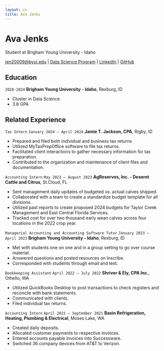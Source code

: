 ```yaml
---
layout: cv
title: Ava Jenks 
---
```

# Ava Jenks
Student at Brigham Young University - Idaho

<div id="webaddress">
<a href="jen20009@byui.edu">jen20009@byui.edu</a>
| <a href="https://byuidatascience.github.io/development.html">Data Science Program</a>
| <a href="https://www.linkedin.com/groups/13537407/">LinkedIn</a>
| <a href="https://github.com/byuids-resumes">GitHub</a>
</div>

<!-- https://www.monique.tech/the-art-of-markdown -->

## Education

`2020-2024`
__Brigham Young University - Idaho__, Rexburg, ID

- Cluster in Data Science
-  3.8 GPA


## Related Experience

`Tax Intern`
`January 2024 – April 2024`
__Jamie T. Jackson, CPA__, Rigby, ID
- Prepared and filed both individual and business tax returns
- Utilized MyTaxPrepOffice software to file tax returns. 
- Facilitated client interactions to gather necessary information for tax preparation. 
- Contributed to the organization and maintenance of client files and documentation.

`Accounting Intern`
`May 2023 – August 2023`
__AgReserves, Inc. - Deseret Cattle and Citrus__, St.Cloud, FL
- Sent management daily updates of budgeted vs. actual calves shipped. 
- Collaborated with a team to create a standardize budget template for all divisions. 
- Utilized past reports to create proposed 2024 budgets for Taylor Creek Management and East Central Florida Services. 
- Tracked cost for over two thousand early wean calves across four locations in the 2022 crop year. 

`Managerial Accounting and Accounting Software Tutor`
`January 2023 – April 2023`
__Brigham Young University - Idaho__, Rexburg, ID
- Met with students one on one and in a group setting to go over course material.
- Answered questions and posted resources on Inscribe.
- Corresponded with students through email and text.

`Bookkeeping Assistant`
`April 2022 – July 2022`
__Shriver & Ely, CPA Inc.__, Othello, WA
- Utilized QuickBooks Desktop to post transactions to check registers and reconcile with bank statements. 
- Communicated with clients. 
- Filed individual tax returns. 

`Accounting Intern`
`April 2021 – September 2021`
__Basin Refrigeration, Heating, Plumbing & Electrical__, Moses Lake, WA
- Created daily deposits.
- Allocated customer payments to respective invoices.
- Entered accounts payable invoices into Successware. 
- Switched 36 company devices from AT&T to Verizon.



<!-- ### Footer

Last updated: May 2013 -->


